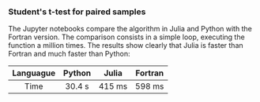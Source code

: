 ### Student's t-test for paired samples

The Jupyter notebooks compare the algorithm in Julia and Python with the Fortran version. The comparison consists in a simple loop, executing the function a million times. The results show clearly that Julia is faster than Fortran and much faster than Python:

| Languague | Python | Julia | Fortran |
| :---: | :---: | :---: | :---: |
| Time | 30.4 s | 415 ms | 598 ms |
